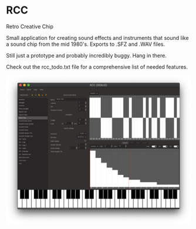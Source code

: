 # RCC
Retro Creative Chip

 Small application for creating sound effects and instruments that sound like a sound chip from the mid 1980's. Exports to .SFZ and .WAV files.
 
 Still just a prototype and probably incredibly buggy. Hang in there.

Check out the rcc_todo.txt file for a comprehensive list of needed features.

<img src="./_screenshots/Screen Shot 2020-10-23 at 9.23.22 PM.png" width="1824" />
